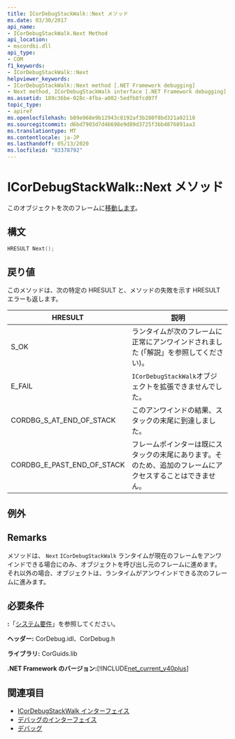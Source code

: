 ```yaml
---
title: ICorDebugStackWalk::Next メソッド
ms.date: 03/30/2017
api_name:
- ICorDebugStackWalk.Next Method
api_location:
- mscordbi.dll
api_type:
- COM
f1_keywords:
- ICorDebugStackWalk::Next
helpviewer_keywords:
- ICorDebugStackWalk::Next method [.NET Framework debugging]
- Next method, ICorDebugStackWalk interface [.NET Framework debugging]
ms.assetid: 189c36be-028c-4fba-a002-5edfb8fcd07f
topic_type:
- apiref
ms.openlocfilehash: b89e968e9b12943c8192af3b280f8bd321a02110
ms.sourcegitcommit: d6bd7903d7d46698e9d89d3725f3bb4876891aa3
ms.translationtype: MT
ms.contentlocale: ja-JP
ms.lasthandoff: 05/13/2020
ms.locfileid: "83378792"
---
```

# <a name="icordebugstackwalknext-method"></a>ICorDebugStackWalk::Next メソッド
このオブジェクトを次のフレームに[移動します](icordebugstackwalk-interface.md)。  
  
## <a name="syntax"></a>構文  
  
```cpp  
HRESULT Next();  
```  
  
## <a name="return-value"></a>戻り値  
 このメソッドは、次の特定の HRESULT と、メソッドの失敗を示す HRESULT エラーも返します。  
  
|HRESULT|説明|  
|-------------|-----------------|  
|S_OK|ランタイムが次のフレームに正常にアンワインドされました (「解説」を参照してください)。|  
|E_FAIL|`ICorDebugStackWalk`オブジェクトを拡張できませんでした。|  
|CORDBG_S_AT_END_OF_STACK|このアンワインドの結果、スタックの末尾に到達しました。|  
|CORDBG_E_PAST_END_OF_STACK|フレームポインターは既にスタックの末尾にあります。そのため、追加のフレームにアクセスすることはできません。|  
  
## <a name="exceptions"></a>例外  
  
## <a name="remarks"></a>Remarks  
 メソッドは、 `Next` `ICorDebugStackWalk` ランタイムが現在のフレームをアンワインドできる場合にのみ、オブジェクトを呼び出し元のフレームに進めます。 それ以外の場合、オブジェクトは、ランタイムがアンワインドできる次のフレームに進みます。  
  
## <a name="requirements"></a>必要条件  
 **:**「[システム要件](../../get-started/system-requirements.md)」を参照してください。  
  
 **ヘッダー:** CorDebug.idl、CorDebug.h  
  
 **ライブラリ:** CorGuids.lib  
  
 **.NET Framework のバージョン:**[!INCLUDE[net_current_v40plus](../../../../includes/net-current-v40plus-md.md)]  
  
## <a name="see-also"></a>関連項目

- [ICorDebugStackWalk インターフェイス](icordebugstackwalk-interface.md)
- [デバッグのインターフェイス](debugging-interfaces.md)
- [デバッグ](index.md)
